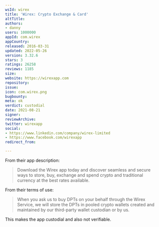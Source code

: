```yaml
---
wsId: wirex
title: 'Wirex: Crypto Exchange & Card'
altTitle: 
authors:
- danny
users: 1000000
appId: com.wirex
appCountry: 
released: 2016-03-31
updated: 2022-05-26
version: 3.32.6
stars: 3
ratings: 26258
reviews: 1185
size: 
website: https://wirexapp.com
repository: 
issue: 
icon: com.wirex.png
bugbounty: 
meta: ok
verdict: custodial
date: 2021-08-21
signer: 
reviewArchive: 
twitter: wirexapp
social:
- https://www.linkedin.com/company/wirex-limited
- https://www.facebook.com/wirexapp
redirect_from: 

---
```


From their app description:

> Download the Wirex app today and discover seamless and secure ways to store, buy, exchange and spend crypto and traditional currency at the best rates available.

From their terms of use:

> When you ask us to buy DPTs on your behalf through the Wirex Service, we will store the DPTs in pooled crypto wallets created and maintained by our third-party wallet custodian or by us.

This makes the app custodial and also not verifiable.
